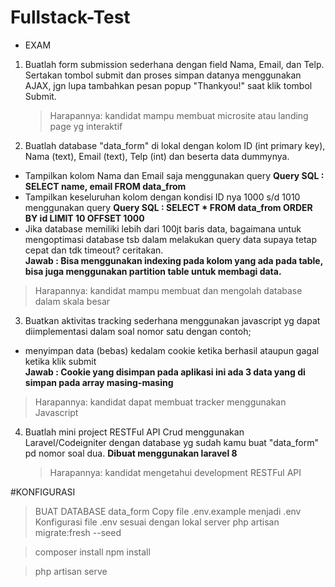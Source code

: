 # Fullstack-Test

-   EXAM

1. Buatlah form submission sederhana dengan field Nama, Email, dan Telp. Sertakan tombol submit dan proses simpan datanya menggunakan AJAX, jgn lupa tambahkan pesan popup "Thankyou!" saat klik tombol Submit.

    > Harapannya: kandidat mampu membuat microsite atau landing page yg interaktif

2. Buatlah database "data_form" di lokal dengan kolom ID (int primary key), Nama (text), Email (text), Telp (int) dan beserta data dummynya.

-   Tampilkan kolom Nama dan Email saja menggunakan query
    **Query SQL : SELECT name, email FROM data_from**<br>
-   Tampilkan keseluruhan kolom dengan kondisi ID nya 1000 s/d 1010 menggunakan query
    **Query SQL : SELECT \* FROM data_from ORDER BY id LIMIT 10 OFFSET 1000**<br>
-   Jika database memiliki lebih dari 100jt baris data, bagaimana untuk mengoptimasi database tsb dalam melakukan query data supaya tetap cepat dan tdk timeout? ceritakan.<br>
    **Jawab : Bisa menggunakan indexing pada kolom yang ada pada table, bisa juga menggunakan partition table untuk membagi data.**

> Harapannya: kandidat mampu membuat dan mengolah database dalam skala besar

3. Buatkan aktivitas tracking sederhana menggunakan javascript yg dapat diimplementasi dalam soal nomor satu dengan contoh;

-   menyimpan data (bebas) kedalam cookie ketika berhasil ataupun gagal ketika klik submit<br>
    **Jawab : Cookie yang disimpan pada aplikasi ini ada 3 data yang di simpan pada array masing-masing**

> Harapannya: kandidat dapat membuat tracker menggunakan Javascript

4. Buatlah mini project RESTFul API Crud menggunakan Laravel/Codeigniter dengan database yg sudah kamu buat "data_form" pd nomor soal dua.
   **Dibuat menggunakan laravel 8**
    > Harapannya: kandidat mengetahui development RESTFul API

#KONFIGURASI

> BUAT DATABASE data_form
> Copy file .env.example menjadi .env
> Konfigurasi file .env sesuai dengan lokal server
> php artisan migrate:fresh --seed

> composer install
> npm install

> php artisan serve
